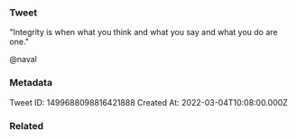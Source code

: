 ### Tweet
"Integrity is when what you think and what you say and what you do are one."

@naval

### Metadata
Tweet ID: 1499688098816421888
Created At: 2022-03-04T10:08:00.000Z

### Related

